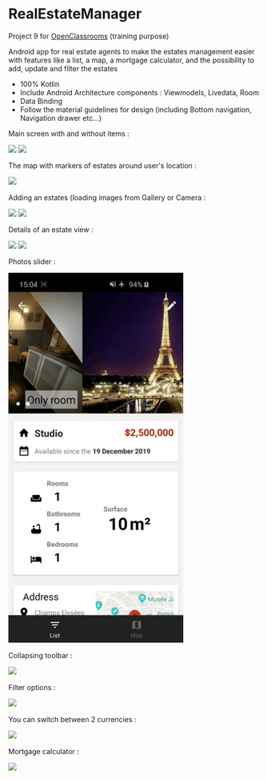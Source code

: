 # RealEstateManager
Project 9 for [OpenClassrooms](https://openclassrooms.com) (training purpose)

Android app for real estate agents to make the estates management easier with features like a list, a map, 
a mortgage calculator, and the possibility to add, update and filter the estates

- 100% Kotlin
- Include Android Architecture components : Viewmodels, Livedata, Room
- Data Binding
- Follow the material guidelines for design (including Bottom navigation, Navigation drawer etc...)

Main screen with and without items :

<img src="https://i.imgur.com/HSJ3W6r.jpg" width="300"> <img src="https://i.imgur.com/MoPvTSI.jpg" width="300"> 


The map with markers of estates around user's location :

<img src="https://i.imgur.com/yuzefzv.jpg" width="300">


Adding an estates (loading images from Gallery or Camera :

<img src="https://i.imgur.com/1sxXkuz.jpg" width="300"> <img src="https://i.imgur.com/V0bxrGH.jpg" width="300"> 


Details of an estate view :

<img src="https://i.imgur.com/vAZGFVm.jpg" width="300"> <img src="https://i.imgur.com/Ep7c3HV.jpg" width="300"> 


Photos slider :

![](20191219_150804.gif)


Collapsing toolbar :

![](20191219_151056.gif)


Filter options :

![](20191219_150221.gif)


You can switch between 2 currencies :

<img src="https://i.imgur.com/GLZrAqD.jpg" width="300">


Mortgage calculator :

<img src="https://i.imgur.com/iUjGm6z.jpg" width="300">

